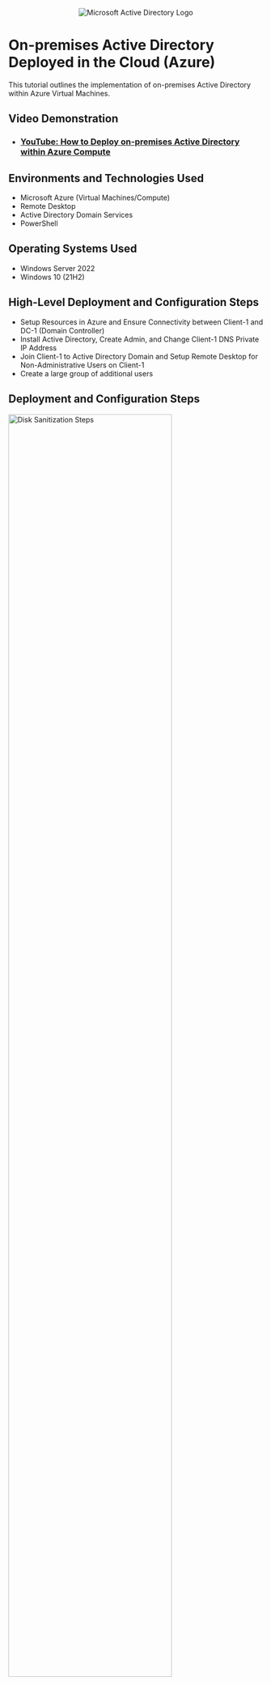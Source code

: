 <p align="center">
<img src="https://i.imgur.com/pU5A58S.png" alt="Microsoft Active Directory Logo"/>
</p>

<h1>On-premises Active Directory Deployed in the Cloud (Azure)</h1>
This tutorial outlines the implementation of on-premises Active Directory within Azure Virtual Machines.<br />


<h2>Video Demonstration</h2>

- ### [YouTube: How to Deploy on-premises Active Directory within Azure Compute](https://youtu.be/aZq_ja7qrJg)

<h2>Environments and Technologies Used</h2>

- Microsoft Azure (Virtual Machines/Compute)
- Remote Desktop
- Active Directory Domain Services
- PowerShell

<h2>Operating Systems Used </h2>

- Windows Server 2022
- Windows 10 (21H2)

<h2>High-Level Deployment and Configuration Steps</h2>

- Setup Resources in Azure and Ensure Connectivity between Client-1 and DC-1 (Domain Controller)
- Install Active Directory, Create Admin, and Change Client-1 DNS Private IP Address
- Join Client-1 to Active Directory Domain and Setup Remote Desktop for Non-Administrative Users on Client-1
- Create a large group of additional users

<h2>Deployment and Configuration Steps</h2>

<p>
<img src="https://i.imgur.com/eC1DU5b.png" height="80%" width="80%" alt="Disk Sanitization Steps"/>

</p>
<img src="https://i.imgur.com/lyYJ68g.png" height="80%" width="80%" alt="Disk Sanitization Steps"/>

</p>
<img src="https://i.imgur.com/poba1gD.png" height="80%" width="80%" alt="Disk Sanitization Steps"/>


Creating the virtual machine DC-1 as the domain controller and creating virtual machine Client-1 as admin/employee work station allowed me to test network connectivity and communication.
</p>
<br />

<p>
<img src="https://i.imgur.com/DZP092O.png" height="80%" width="80%" alt="Disk Sanitization Steps"/>
  
</p>
<img src="https://i.imgur.com/gYFZG5L.png" height="80%" width="80%" alt="Disk Sanitization Steps"/>

</p>
<img src="https://i.imgur.com/NJJ4Uij.png" height="80%" width="80%" alt="Disk Sanitization Steps"/>


<p>
The purpose of Active Directory is to centralized, authentication, authorization, and management of network resources. This includes users, computers, groups, and devices within an organization's network. Jane Doe was created as Admin. Client-1 DNS private ip address is being pointed to DC-1 private id address.
  
</p>
<br />

<p>
<img src="https://i.imgur.com/o53xbHr.png" height="80%" width="80%" alt="Disk Sanitization Steps"/>
  
</p>
<img src="https://i.imgur.com/Uhpew83.png" height="80%" width="80%" alt="Disk Sanitization Steps"/>

</p>
<img src="https://i.imgur.com/tjZmfaP.png" height="80%" width="80%" alt="Disk Sanitization Steps"/>

Joining Client-1 to DC-1 for the purpose of accessing and management. Giving employees remote access to DC-1. Creating 2000 employees with their own username and same passowrd.

</p>
<br />
